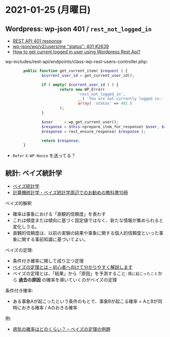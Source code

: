 # 2021-01-25 (月曜日)

## Wordpress: wp-json 401 / `rest_not_logged_in`

- [REST API 401 response](https://wordpress.org/support/topic/rest-api-401-response/)
- [wp-json/wp/v2/users/me "status": 401 #2639](https://github.com/WP-API/WP-API/issues/2639)
- [How to get current logged in user using Wordpress Rest Api?](https://stackoverflow.com/questions/42381521/how-to-get-current-logged-in-user-using-wordpress-rest-api)

wp-includes/rest-api/endpoints/class-wp-rest-users-controller.php:

~~~php
        public function get_current_item( $request ) {
                $current_user_id = get_current_user_id();

                if ( empty( $current_user_id ) ) {
                        return new WP_Error(
                                'rest_not_logged_in',
                                __( 'You are not currently logged in.' ),
                                array( 'status' => 401 )
                        );
                }

                $user     = wp_get_current_user();
                $response = $this->prepare_item_for_response( $user, $request );
                $response = rest_ensure_response( $response );

                return $response;
        }
~~~

- `Refer` `X-WP-Nonce` を送ってる？

## 統計: ベイズ統計学

- [ベイズ統計学](https://ja.wikipedia.org/wiki/%E3%83%99%E3%82%A4%E3%82%BA%E7%B5%B1%E8%A8%88%E5%AD%A6)
- [計算機統計学・ベイズ統計学周辺でのお勧めの教科書10冊](https://qiita.com/s-yonekura/items/292aad3e48526880edaa)

ベイズ的解釈

- 確率は事象における「直観的信頼度」を表わす
- これは頻度または傾向に基づく固定値ではなく、新たな情報が集められると変化しうる。
- 直観的信頼度は、以前の実験の結果や事象に関する個人的信頼度といった事象に関する事前知識に基づいてよい。


ベイズの定理:

- 条件付き確率に関して成り立つ定理
- [ベイズの定理とは – 初心者へ向けて分かりやすく解説します](https://analytics-notty.tech/about-bayes-theorem/)
- ベイズの定理とは、「結果」から「原因」を予測すること:  `既に起こったこと`から **過去の原因** の確率を導いていくのがベイズの定理

条件付き確率:

- ある事象Aが起こったという条件のもとで、事象Bが起こる確率 = AとBが同時におきる確率 / Aのおきる確率


例:

- [病気の確率はどのくらい？ – ベイズの定理の例題](https://analytics-notty.tech/what-is-the-probability-of-sickness/)

